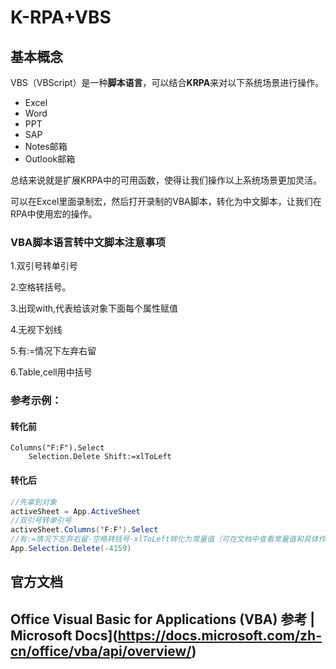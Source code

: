 # K-RPA+VBS

## 基本概念

​	VBS（VBScript）是一种**脚本语言**，可以结合**KRPA**来对以下系统场景进行操作。

- Excel
- Word
- PPT
- SAP
- Notes邮箱
- Outlook邮箱

总结来说就是扩展KRPA中的可用函数，使得让我们操作以上系统场景更加灵活。

可以在Excel里面录制宏，然后打开录制的VBA脚本，转化为中文脚本，让我们在RPA中使用宏的操作。

### VBA脚本语言转中文脚本注意事项

1.双引号转单引号

2.空格转括号。

3.出现with,代表给该对象下面每个属性赋值

4.无视下划线

5.有:=情况下左弃右留

6.Table,cell用中括号

### 参考示例：

#### 转化前 

```vbscript
Columns("F:F").Select
    Selection.Delete Shift:=xlToLeft
```

#### 转化后

```java
//先拿到对象
activeSheet = App.ActiveSheet
//双引号转单引号
activeSheet.Columns('F:F').Select
//有:=情况下左弃右留-空格转括号-xlToLeft转化为常量值（可在文档中查看常量值和具体作用）
App.Selection.Delete(-4159)
```

## 官方文档

## Office Visual Basic for Applications (VBA) 参考 | Microsoft Docs](https://docs.microsoft.com/zh-cn/office/vba/api/overview/)
